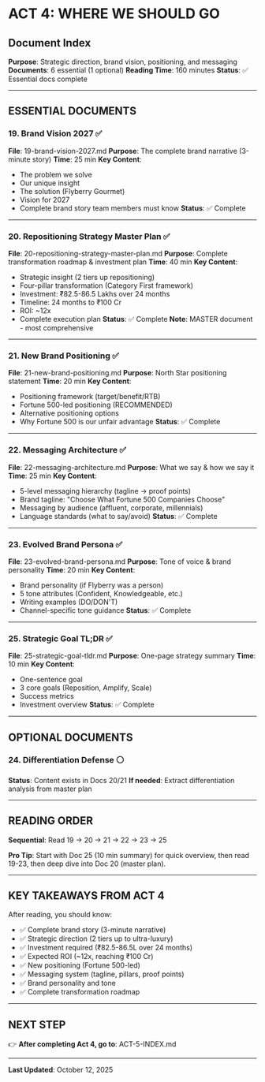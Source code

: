 # ACT 4: WHERE WE SHOULD GO
## Document Index

**Purpose**: Strategic direction, brand vision, positioning, and messaging
**Documents**: 6 essential (1 optional)
**Reading Time**: 160 minutes
**Status**: ✅ Essential docs complete

---

## ESSENTIAL DOCUMENTS

### 19. Brand Vision 2027 ✅
**File**: 19-brand-vision-2027.md
**Purpose**: The complete brand narrative (3-minute story)
**Time**: 25 min
**Key Content**:
- The problem we solve
- Our unique insight
- The solution (Flyberry Gourmet)
- Vision for 2027
- Complete brand story team members must know
**Status**: ✅ Complete

---

### 20. Repositioning Strategy Master Plan ✅
**File**: 20-repositioning-strategy-master-plan.md
**Purpose**: Complete transformation roadmap & investment plan
**Time**: 40 min
**Key Content**:
- Strategic insight (2 tiers up repositioning)
- Four-pillar transformation (Category First framework)
- Investment: ₹82.5-86.5 Lakhs over 24 months
- Timeline: 24 months to ₹100 Cr
- ROI: ~12x
- Complete execution plan
**Status**: ✅ Complete
**Note**: MASTER document - most comprehensive

---

### 21. New Brand Positioning ✅
**File**: 21-new-brand-positioning.md
**Purpose**: North Star positioning statement
**Time**: 20 min
**Key Content**:
- Positioning framework (target/benefit/RTB)
- Fortune 500-led positioning (RECOMMENDED)
- Alternative positioning options
- Why Fortune 500 is our unfair advantage
**Status**: ✅ Complete

---

### 22. Messaging Architecture ✅
**File**: 22-messaging-architecture.md
**Purpose**: What we say & how we say it
**Time**: 25 min
**Key Content**:
- 5-level messaging hierarchy (tagline → proof points)
- Brand tagline: "Choose What Fortune 500 Companies Choose"
- Messaging by audience (affluent, corporate, millennials)
- Language standards (what to say/avoid)
**Status**: ✅ Complete

---

### 23. Evolved Brand Persona ✅
**File**: 23-evolved-brand-persona.md
**Purpose**: Tone of voice & brand personality
**Time**: 20 min
**Key Content**:
- Brand personality (if Flyberry was a person)
- 5 tone attributes (Confident, Knowledgeable, etc.)
- Writing examples (DO/DON'T)
- Channel-specific tone guidance
**Status**: ✅ Complete

---

### 25. Strategic Goal TL;DR ✅
**File**: 25-strategic-goal-tldr.md
**Purpose**: One-page strategy summary
**Time**: 10 min
**Key Content**:
- One-sentence goal
- 3 core goals (Reposition, Amplify, Scale)
- Success metrics
- Investment overview
**Status**: ✅ Complete

---

## OPTIONAL DOCUMENTS

### 24. Differentiation Defense ⚪
**Status**: Content exists in Docs 20/21
**If needed**: Extract differentiation analysis from master plan

---

## READING ORDER

**Sequential**: Read 19 → 20 → 21 → 22 → 23 → 25

**Pro Tip**: Start with Doc 25 (10 min summary) for quick overview, then read 19-23, then deep dive into Doc 20 (master plan).

---

## KEY TAKEAWAYS FROM ACT 4

After reading, you should know:
- ✅ Complete brand story (3-minute narrative)
- ✅ Strategic direction (2 tiers up to ultra-luxury)
- ✅ Investment required (₹82.5-86.5L over 24 months)
- ✅ Expected ROI (~12x, reaching ₹100 Cr)
- ✅ New positioning (Fortune 500-led)
- ✅ Messaging system (tagline, pillars, proof points)
- ✅ Brand personality and tone
- ✅ Complete transformation roadmap

---

## NEXT STEP

👉 **After completing Act 4, go to**: ACT-5-INDEX.md

---

**Last Updated**: October 12, 2025
